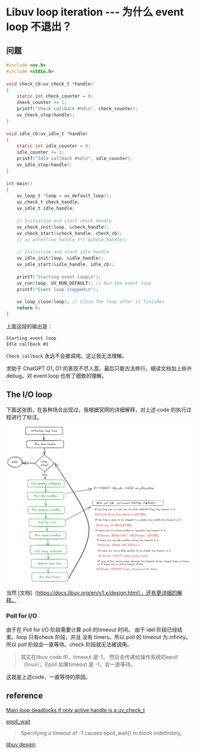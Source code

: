 # Libuv loop iteration --- 为什么 event loop 不退出？


## 问题
```c
#include <uv.h>
#include <stdio.h>

void check_cb(uv_check_t *handle)
{
    static int check_counter = 0;
    check_counter += 1;
    printf("Check callback #%d\n", check_counter);
    uv_check_stop(handle); 
}

void idle_cb(uv_idle_t *handle)
{
    static int idle_counter = 0;
    idle_counter += 1;
    printf("Idle callback #%d\n", idle_counter);
    uv_idle_stop(handle); 
}

int main()
{
    uv_loop_t *loop = uv_default_loop();
    uv_check_t check_handle;
    uv_idle_t idle_handle;

    // Initialize and start check handle
    uv_check_init(loop, &check_handle);
    uv_check_start(&check_handle, check_cb);
    // uv_unref((uv_handle_t*) &check_handle);

    // Initialize and start idle handle
    uv_idle_init(loop, &idle_handle);
    uv_idle_start(&idle_handle, idle_cb);

    printf("Starting event loop\n");
    uv_run(loop, UV_RUN_DEFAULT); // Run the event loop
    printf("Event loop stopped\n");

    uv_loop_close(loop); // Close the loop after it finishes
    return 0;
}
```

上面这段的输出是：
```shell
Starting event loop
Idle callback #1
```
`Check callback` 永远不会被调用。这让我无法理解。

求助于 ChatGPT O1, O1 的表现不尽人意。最后只能古法修行，细读文档加上些许 debug。对 event loop 也有了细致的理解。

## The I/O loop

下面这张图，在各种场合出现过。我根据官网的详细解释，对上述 code 的执行过程进行了标注。

![libuv-loop](./event_loop.excalidraw.png)

当然 [文档]（https://docs.libuv.org/en/v1.x/design.html），还有更详细的解释。

### Poll for I/O

由于在 Poll for I/O 阶段需要计算 poll 的timeout 时间。 由于 idel 阶段已经结束。loop 只有check 阶段，并且 没有 timers。所以 poll 的 timeout 为 infinity。所以 poll 阶段会一直等待。check 阶段就无法被调用。

> 其实在libuv code 中，timeout 是-1， 然后会传递给操作系统的epoll（linux）。Epoll 如果timeout 是 -1，会一直等待。

这就是上述code，一直等待的原因。

## reference

[Main loop deadlocks if only active handle is a uv_check_t](https://github.com/libuv/libuv/issues/2022)

[epoll_wait](https://man7.org/linux/man-pages/man2/epoll_wait.2.html)
> Specifying a timeout of -1 causes epoll_wait() to block indefinitely,

[libuv desgin](https://docs.libuv.org/en/v1.x/design.html)

